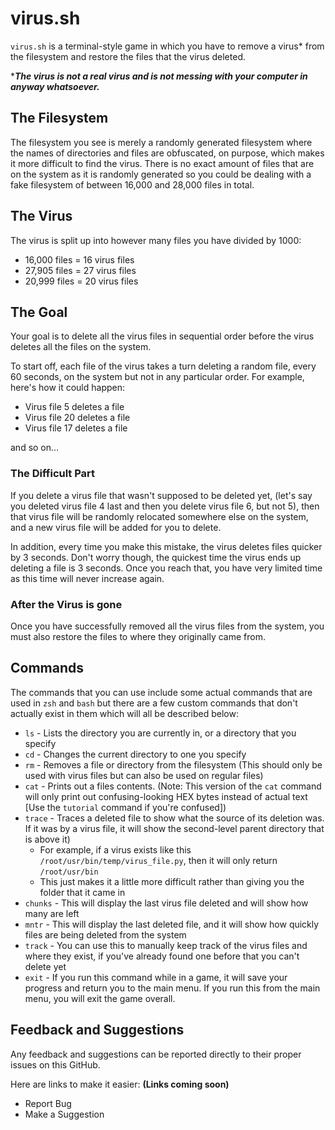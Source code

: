 # virus.sh

`virus.sh` is a terminal-style game in which you have to remove a virus* from the filesystem
and restore the files that the virus deleted.

***_The virus is not a real virus and is not messing with your computer in anyway whatsoever._**

## The Filesystem
The filesystem you see is merely a randomly generated filesystem where the names of directories
and files are obfuscated, on purpose, which makes it more difficult to find the virus.
There is no exact amount of files that are on the system as it is randomly generated
so you could be dealing with a fake filesystem of between 16,000 and 28,000 files in total.

## The Virus
The virus is split up into however many files you have divided by 1000:
* 16,000 files = 16 virus files
* 27,905 files = 27 virus files
* 20,999 files = 20 virus files

## The Goal
Your goal is to delete all the virus files in sequential order before the virus
deletes all the files on the system.

To start off, each file of the virus takes a turn deleting a random file, every 60 seconds, on the system
but not in any particular order. For example, here's how it could happen:
* Virus file 5 deletes a file
* Virus file 20 deletes a file
* Virus file 17 deletes a file

and so on...

### The Difficult Part
If you delete a virus file that wasn't supposed to be deleted yet, (let's say you deleted
virus file 4 last and then you delete virus file 6, but not 5), then that virus file will be 
randomly relocated somewhere else on the system, and a new virus file will be added for you to delete.

In addition, every time you make this mistake, the virus deletes files quicker by 3 seconds.
Don't worry though, the quickest time the virus ends up deleting a file is 3 seconds.
Once you reach that, you have very limited time as this time will never increase again.

### After the Virus is gone
Once you have successfully removed all the virus files from the system,
you must also restore the files to where they originally came from.

## Commands
The commands that you can use include some actual commands that are used in 
`zsh` and `bash` but there are a few custom commands that don't actually exist in them
which will all be described below:

* `ls` - Lists the directory you are currently in, or a directory that you specify
* `cd` - Changes the current directory to one you specify
* `rm` - Removes a file or directory from the filesystem (This should only be used with virus files but can also be used on regular files)
* `cat` - Prints out a files contents. (Note: This version of the `cat` command will only print out confusing-looking HEX bytes instead of actual text \[Use the `tutorial` command if you're confused])
* `trace` - Traces a deleted file to show what the source of its deletion was. If it was by a virus file, it will show the second-level parent directory that is above it)
    * For example, if a virus exists like this `/root/usr/bin/temp/virus_file.py`, then it will only return `/root/usr/bin`
    * This just makes it a little more difficult rather than giving you the folder that it came in
* `chunks` - This will display the last virus file deleted and will show how many are left
* `mntr` - This will display the last deleted file, and it will show how quickly files are being deleted from the system
* `track` - You can use this to manually keep track of the virus files and where they exist, if you've already found one before that you can't delete yet
* `exit` - If you run this command while in a game, it will save your progress and return you to the main menu. If you run this from the main menu, you will exit the game overall.

## Feedback and Suggestions
Any feedback and suggestions can be reported directly to their proper issues on this GitHub.

Here are links to make it easier: **(Links coming soon)**
* Report Bug
* Make a Suggestion
